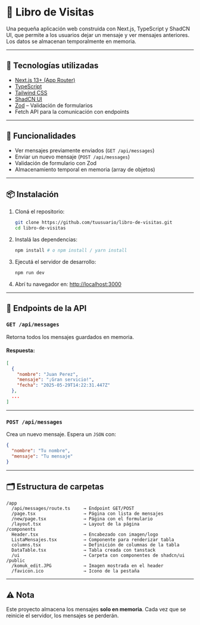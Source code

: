 # 📖 Libro de Visitas

Una pequeña aplicación web construida con Next.js, TypeScript y ShadCN UI, que permite a los usuarios dejar un mensaje y ver mensajes anteriores. Los datos se almacenan temporalmente en memoria.

---

## 🚀 Tecnologías utilizadas

- [Next.js 13+ (App Router)](https://nextjs.org/)
- [TypeScript](https://www.typescriptlang.org/)
- [Tailwind CSS](https://tailwindcss.com/)
- [ShadCN UI](https://ui.shadcn.dev/)
- [Zod](https://zod.dev/) – Validación de formularios
- Fetch API para la comunicación con endpoints

---

## 🧰 Funcionalidades

- Ver mensajes previamente enviados (`GET /api/messages`)
- Enviar un nuevo mensaje (`POST /api/messages`)
- Validación de formulario con Zod
- Almacenamiento temporal en memoria (array de objetos)

---

## 📦 Instalación

1. Cloná el repositorio:
   ```bash
   git clone https://github.com/tuusuario/libro-de-visitas.git
   cd libro-de-visitas
   ```

2. Instalá las dependencias:
   ```bash
   npm install # o npm install / yarn install
   ```

3. Ejecutá el servidor de desarrollo:
   ```bash
   npm run dev
   ```

4. Abrí tu navegador en: [http://localhost:3000](http://localhost:3000)

---

## 🔧 Endpoints de la API

### `GET /api/messages`
Retorna todos los mensajes guardados en memoria.

#### Respuesta:
```json
[
  {
    "nombre": "Juan Perez",
    "mensaje": "¡Gran servicio!",
    "fecha": "2025-05-29T14:22:31.447Z"
  },
  ...
]
```

---

### `POST /api/messages`
Crea un nuevo mensaje. Espera un `JSON` con:

```json
{
  "nombre": "Tu nombre",
  "mensaje": "Tu mensaje"
}
```

---

## 🗂 Estructura de carpetas

```
/app
  /api/messages/route.ts     → Endpoint GET/POST
  /page.tsx                  → Página con lista de mensajes
  /new/page.tsx              → Página con el formulario
  /layout.tsx                → Layout de la página
/components
  Header.tsx                 → Encabezado con imagen/logo
  ListaMensajes.tsx          → Componente para renderizar tabla
  columns.tsx                → Definición de columnas de la tabla
  DataTable.tsx              → Tabla creada con tanstack
  /ui                        → Carpeta con componentes de shadcn/ui
/public
  /komuk_edit.JPG            → Imagen mostrada en el header
  /favicon.ico               → Icono de la pestaña
```

---

## ⚠️ Nota

Este proyecto almacena los mensajes **solo en memoria**. Cada vez que se reinicie el servidor, los mensajes se perderán.
